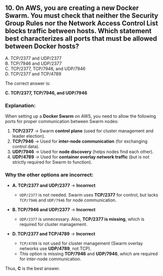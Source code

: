 ## 10. 0n AWS, you are creating a new Docker Swarm. You must check that neither the Security Group Rules nor the Network Access Control List blocks traffic between hosts. Which statement best characterizes all ports that must be allowed between Docker hosts?
A. TCP/2377 and UDP/2377  
B. TCP/7946 and UDP/2377  
C. TCP/2377, TCP/7946, and UDP/7946  
D. TCP/2377 and TCP/4789  


The correct answer is:  

**C. TCP/2377, TCP/7946, and UDP/7946**  

### Explanation:  
When setting up a **Docker Swarm** on AWS, you need to allow the following ports for proper communication between Swarm nodes:  

1. **TCP/2377** → Swarm **control plane** (used for cluster management and leader election).  
2. **TCP/7946** → Used for **inter-node communication** (for exchanging control data).  
3. **UDP/7946** → Used for **node discovery** (helps nodes find each other).  
4. **UDP/4789** → Used for **container overlay network traffic** (but is not strictly required for Swarm to function).  

### Why the other options are incorrect:  
- **A. TCP/2377 and UDP/2377** → **Incorrect**  
  - `UDP/2377` is not needed. Swarm uses **TCP/2377** for control, but lacks `TCP/7946` and `UDP/7946` for node communication.  

- **B. TCP/7946 and UDP/2377** → **Incorrect**  
  - `UDP/2377` is unnecessary. Also, **TCP/2377 is missing**, which is required for cluster management.  

- **D. TCP/2377 and TCP/4789** → **Incorrect**  
  - `TCP/4789` is not used for cluster management (Swarm overlay networks use **UDP/4789**, not TCP).  
  - This option is missing **TCP/7946** and **UDP/7946**, which are required for inter-node communication.  

Thus, **C** is the best answer.
